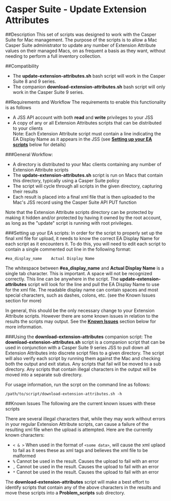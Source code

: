 Casper Suite - Update Extension Attributes
=========================

##Description
This set of scripts was designed to work with the Casper Suite for Mac management.
The purpose of the scripts is to allow a Mac Casper Suite administrator to update any number of Extension Attribute values on their managed Macs, on as frequent a basis as they want, without needing to perform a full inventory collection.

##Compatibility
- The **update-extension-attributes.sh** bash script will work in the Casper Suite 8 and 9 series.
- The companion **download-extension-attributes.sh** bash script will only work in the Casper Suite 9 series.

##Requirements and Workflow
The requirements to enable this functionality is as follows
- A JSS API account with both **read** and **write** privileges to your JSS
- A copy of any or all Extension Attributes scripts that can be distributed to your clients<br>
Note: Each Extension Attribute script must contain a line indicating the EA Display Name as it appears in the JSS (see [**Setting up your EA scripts**](https://github.com/mm2270/UpdateExtensionAttributes#setting-up-your-ea-scripts) below for details)

###General Workflow:
- A directory is distributed to your Mac clients containing any number of Extension Attribute scripts
- The **update-extension-attributes.sh** script is run on Macs that contain this directory, typically using a Casper Suite policy
- The script will cycle through all scripts in the given directory, capturing their results
- Each result is placed into a final xml file that is then uploaded to the Mac's JSS record using the Casper Suite API PUT function

Note that the Extension Attribute scripts directory can be protected by making it hidden and/or protected by having it owned by the root account, as long as the "update" script is running with root privileges.

###Setting up your EA scripts:
In order for the script to properly set up the final xml file for upload, it needs to know the correct EA Display Name for each script as it encounters it.
To do this, you will need to edit each script to contain a single commented out line in the following format:
```
#ea_display_name	Actual Display Name
```

The whitespace between **#ea_display_name** and **Actual Display Name** is a single tab character. This is important. A space will not be recognized correctly. This line can be anywhere in the script. The **update-extension-attributes** script will look for the line and pull the EA Display Name to use for the xml file. The readable display name can contain spaces and most special characters, such as dashes, colons, etc. (see the Known Issues section for more)

In general, this should be the only necessary change to your Extension Attribute scripts. However there are some known issues in relation to the results the scripts may output. See the [**Known Issues**](https://github.com/mm2270/UpdateExtensionAttributes#known-issues) section below for more information.

###Using the **download-extension-attributes** companion script:
The **download-extension-attributes.sh** script is a companion script that can be used in conjunction with a Casper Suite 9 series JSS to pull down all Extension Attributes into discrete script files to a given directory. The script will also verify each script by running them against the Mac and checking both the output and exit status. Any scripts that fail will be moved to a sub directory. Any scripts that contain illegal characters in the output will be moved into a separate sub directory.

For usage information, run the scrpt on the command line as follows:
```
/path/to/script/download-extension-attributes.sh -h
```

##Known Issues
The following are the current known issues with these scripts

There are several illegal characters that, while they may work without errors in your regular Extension Attribute scripts, can cause a failure of the resulting xml file when the upload is attempted.
Here are the currently known characters:
-   ```< & >```    When used in the format of ```<some data>```, will cause the xml uplaod to fail as it sees these as xml tags and believes the xml file to be malformed
-   ```%```    Cannot be used in the result. Causes the upload to fail with an error
-   ```,```    Cannot be used in the result. Causes the upload to fail with an error
-   ```*```    Cannot be used in the result. Causes the upload to fail with an error

The **download-extension-attributes** script will make a best effort to identify scripts that contain any of the above characters in the results and move these scripts into a **Problem_scripts** sub directory.
